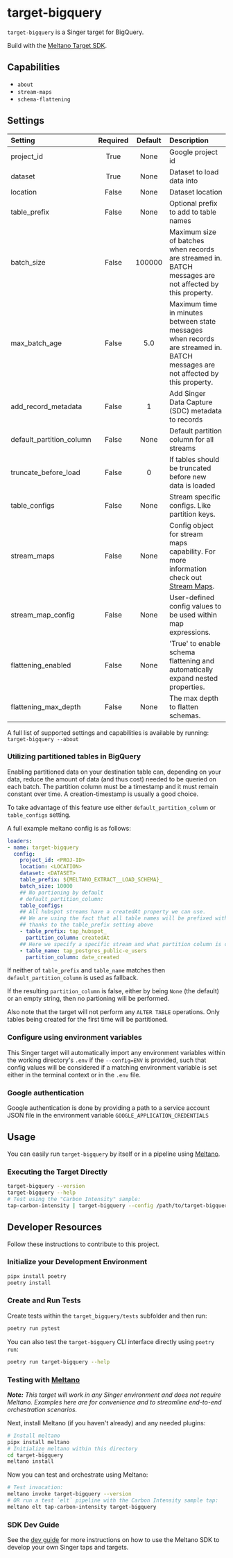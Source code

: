 # target-bigquery

`target-bigquery` is a Singer target for BigQuery.

Build with the [Meltano Target SDK](https://sdk.meltano.com).

## Capabilities

* `about`
* `stream-maps`
* `schema-flattening`

## Settings
<!--
This section can be created by copy-pasting the CLI output from:

```
target-bigquery --about --format=markdown
```
-->

| Setting                 | Required | Default | Description |
|:------------------------|:--------:|:-------:|:------------|
| project_id              | True     | None    | Google project id |
| dataset                 | True     | None    | Dataset to load data into |
| location                | False    | None    | Dataset location |
| table_prefix            | False    | None    | Optional prefix to add to table names |
| batch_size              | False    |  100000 | Maximum size of batches when records are streamed in. BATCH messages are not affected by this property. |
| max_batch_age           | False    |     5.0 | Maximum time in minutes between state messages when records are streamed in. BATCH messages are not affected by this property. |
| add_record_metadata     | False    |       1 | Add Singer Data Capture (SDC) metadata to records |
| default_partition_column| False    | None    | Default partition column for all streams |
| truncate_before_load    | False    |       0 | If tables should be truncated before new data is loaded |
| table_configs           | False    | None    | Stream specific configs. Like partition keys. |
| stream_maps             | False    | None    | Config object for stream maps capability. For more information check out [Stream Maps](https://sdk.meltano.com/en/latest/stream_maps.html). |
| stream_map_config       | False    | None    | User-defined config values to be used within map expressions. |
| flattening_enabled      | False    | None    | 'True' to enable schema flattening and automatically expand nested properties. |
| flattening_max_depth    | False    | None    | The max depth to flatten schemas. |


A full list of supported settings and capabilities is available by running: `target-bigquery --about`

### Utilizing partitioned tables in BigQuery

Enabling partitioned data on your destination table can, depending on your data, reduce the amount of
data (and thus cost) needed to be queried on each batch. The partition column must be a timestamp
and it must remain constant over time. A creation-timestamp is usually a good choice.

To take advantage of this feature use either
`default_partition_column` or `table_configs` setting.

A full example meltano config is as follows:

```yaml
loaders:
- name: target-bigquery
  config:
    project_id: <PROJ-ID>
    location: <LOCATION>
    dataset: <DATASET>
    table_prefix: ${MELTANO_EXTRACT__LOAD_SCHEMA}_
    batch_size: 10000
    ## No partioning by default
    # default_partition_column:
    table_configs:
    ## All hubspot streams have a createdAt property we can use.
    ## We are using the fact that all table names will be prefixed with the tap name
    ## thanks to the table_prefix setting above
    - table_prefix: tap_hubspot_
      partition_column: createdAt
    ## Here we specify a specific stream and what partition column is correct
    - table_name: tap_postgres_public-e_users
      partition_column: date_created
```

If neither of `table_prefix` and `table_name` matches then `default_partition_column` is used as fallback.

If the resulting `partition_column` is false, either by being `None` (the default) or an empty string, then
no partioning will be performed.

Also note that the target will not perform any `ALTER TABLE` operations. Only tables being created for the first
time will be partitioned.

### Configure using environment variables

This Singer target will automatically import any environment variables within the working directory's
`.env` if the `--config=ENV` is provided, such that config values will be considered if a matching
environment variable is set either in the terminal context or in the `.env` file.

### Google authentication

Google authentication is done by providing a path to a service account JSON file in the environment variable
`GOOGLE_APPLICATION_CREDENTIALS`

## Usage

You can easily run `target-bigquery` by itself or in a pipeline using [Meltano](https://meltano.com/).

### Executing the Target Directly

```bash
target-bigquery --version
target-bigquery --help
# Test using the "Carbon Intensity" sample:
tap-carbon-intensity | target-bigquery --config /path/to/target-bigquery-config.json
```

## Developer Resources

Follow these instructions to contribute to this project.

### Initialize your Development Environment

```bash
pipx install poetry
poetry install
```

### Create and Run Tests

Create tests within the `target_bigquery/tests` subfolder and
  then run:

```bash
poetry run pytest
```

You can also test the `target-bigquery` CLI interface directly using `poetry run`:

```bash
poetry run target-bigquery --help
```

### Testing with [Meltano](https://meltano.com/)

_**Note:** This target will work in any Singer environment and does not require Meltano.
Examples here are for convenience and to streamline end-to-end orchestration scenarios._

Next, install Meltano (if you haven't already) and any needed plugins:

```bash
# Install meltano
pipx install meltano
# Initialize meltano within this directory
cd target-bigquery
meltano install
```

Now you can test and orchestrate using Meltano:

```bash
# Test invocation:
meltano invoke target-bigquery --version
# OR run a test `elt` pipeline with the Carbon Intensity sample tap:
meltano elt tap-carbon-intensity target-bigquery
```

### SDK Dev Guide

See the [dev guide](https://sdk.meltano.com/en/latest/dev_guide.html) for more instructions on how to use the Meltano SDK to
develop your own Singer taps and targets.

